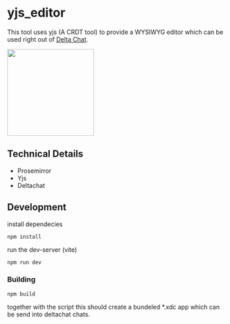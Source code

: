 # yjs_editor
This tool uses yjs (A CRDT tool) to provide a WYSIWYG editor which can be used right out of [Delta Chat](https://delta.chat).

<img width=200 src=https://user-images.githubusercontent.com/9800740/170771692-4f7c5d88-b5da-498d-9767-889de139d997.png>


## Technical Details
- Prosemirror
- Yjs
- Deltachat

## Development

install dependecies 
```
npm install
```
run the dev-server (vite)
```
npm run dev
```

### Building
```
npm build
```
together with the script this should create a bundeled *.xdc app which can be send into deltachat chats.
